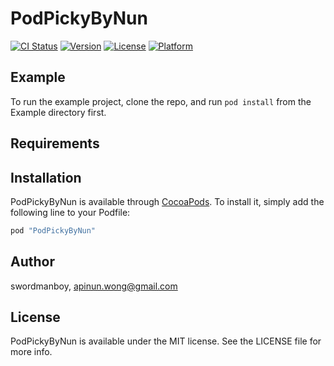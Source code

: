 # PodPickyByNun

[![CI Status](http://img.shields.io/travis/swordmanboy/PodPickyByNun.svg?style=flat)](https://travis-ci.org/swordmanboy/PodPickyByNun)
[![Version](https://img.shields.io/cocoapods/v/PodPickyByNun.svg?style=flat)](http://cocoapods.org/pods/PodPickyByNun)
[![License](https://img.shields.io/cocoapods/l/PodPickyByNun.svg?style=flat)](http://cocoapods.org/pods/PodPickyByNun)
[![Platform](https://img.shields.io/cocoapods/p/PodPickyByNun.svg?style=flat)](http://cocoapods.org/pods/PodPickyByNun)

## Example

To run the example project, clone the repo, and run `pod install` from the Example directory first.

## Requirements

## Installation

PodPickyByNun is available through [CocoaPods](http://cocoapods.org). To install
it, simply add the following line to your Podfile:

```ruby
pod "PodPickyByNun"
```

## Author

swordmanboy, apinun.wong@gmail.com

## License

PodPickyByNun is available under the MIT license. See the LICENSE file for more info.
